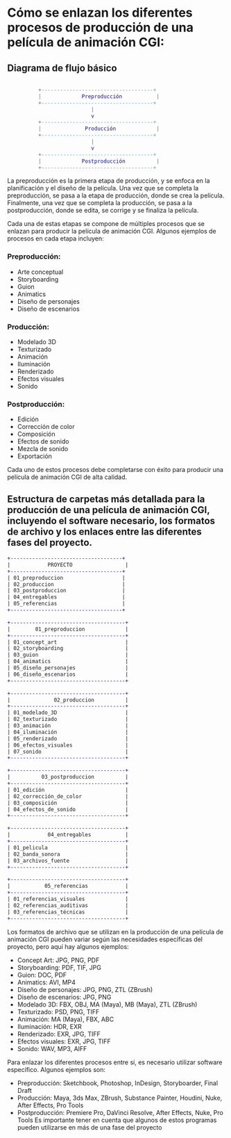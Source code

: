 # Cómo se enlazan los diferentes procesos de producción de una película de animación CGI:

## Diagrama de flujo básico

``` lua

          +------------------------------------+
          |             Preproducción           |
          +------------------------------------+
                           |
                           v
          +------------------------------------+
          |              Producción             |
          +------------------------------------+
                           |
                           v
          +------------------------------------+
          |             Postproducción          |
          +------------------------------------+
```

La preproducción es la primera etapa de producción, y se enfoca en la planificación y el diseño de la película. Una vez que se completa la preproducción, se pasa a la etapa de producción, donde se crea la película. Finalmente, una vez que se completa la producción, se pasa a la postproducción, donde se edita, se corrige y se finaliza la película.

Cada una de estas etapas se compone de múltiples procesos que se enlazan para producir la película de animación CGI. Algunos ejemplos de procesos en cada etapa incluyen:

### Preproducción:

* Arte conceptual
* Storyboarding
* Guion
* Animatics
* Diseño de personajes
* Diseño de escenarios


### Producción:

* Modelado 3D
* Texturizado
* Animación
* Iluminación
* Renderizado
* Efectos visuales
* Sonido

### Postproducción:

* Edición
* Corrección de color
* Composición
* Efectos de sonido
* Mezcla de sonido
* Exportación

Cada uno de estos procesos debe completarse con éxito para producir una película de animación CGI de alta calidad.

## Estructura de carpetas más detallada para la producción de una película de animación CGI, incluyendo el software necesario, los formatos de archivo y los enlaces entre las diferentes fases del proyecto.

``` diff
+------------------------------------+
|            PROYECTO                 |
+------------------------------------+
| 01_preproduccion                   |
| 02_produccion                      |
| 03_postproduccion                  |
| 04_entregables                     |
| 05_referencias                     |
+------------------------------------+

```
``` diff
+-------------------------------------+
|        01_preproduccion             |
+-------------------------------------+
| 01_concept_art                      |
| 02_storyboarding                    |
| 03_guion                            |
| 04_animatics                        |
| 05_diseño_personajes                |
| 06_diseño_escenarios                |
+-------------------------------------+

```
``` diff
+-------------------------------------+
|              02_produccion          |
+-------------------------------------+
| 01_modelado_3D                      |
| 02_texturizado                      |
| 03_animación                        |
| 04_iluminación                      |
| 05_renderizado                      |
| 06_efectos_visuales                 |
| 07_sonido                           |
+-------------------------------------+


```
``` diff
+-------------------------------------+
|          03_postproduccion          |
+-------------------------------------+
| 01_edición                          |
| 02_corrección_de_color              |
| 03_composición                      |
| 04_efectos_de_sonido                |
+-------------------------------------+


```
``` diff
+-------------------------------------+
|            04_entregables           |
+-------------------------------------+
| 01_pelicula                         |
| 02_banda_sonora                     |
| 03_archivos_fuente                  |
+-------------------------------------+


```
``` diff
+-------------------------------------+
|           05_referencias            |
+-------------------------------------+
| 01_referencias_visuales             |
| 02_referencias_auditivas            |
| 03_referencias_técnicas             |
+-------------------------------------+


```

Los formatos de archivo que se utilizan en la producción de una película de animación CGI pueden variar según las necesidades específicas del proyecto, pero aquí hay algunos ejemplos:

* Concept Art: JPG, PNG, PDF
* Storyboarding: PDF, TIF, JPG
* Guion: DOC, PDF
* Animatics: AVI, MP4
* Diseño de personajes: JPG, PNG, ZTL (ZBrush)
* Diseño de escenarios: JPG, PNG
* Modelado 3D: FBX, OBJ, MA (Maya), MB (Maya), ZTL (ZBrush)
* Texturizado: PSD, PNG, TIFF
* Animación: MA (Maya), FBX, ABC
* Iluminación: HDR, EXR
* Renderizado: EXR, JPG, TIFF
* Efectos visuales: EXR, JPG, TIFF
* Sonido: WAV, MP3, AIFF

Para enlazar los diferentes procesos entre sí, es necesario utilizar software específico. Algunos ejemplos son:

* Preproducción: Sketchbook, Photoshop, InDesign, Storyboarder, Final Draft
* Producción: Maya, 3ds Max, ZBrush, Substance Painter, Houdini, Nuke, After Effects, Pro Tools
* Postproducción: Premiere Pro, DaVinci Resolve, After Effects, Nuke, Pro Tools
Es importante tener en cuenta que algunos de estos programas pueden utilizarse en más de una fase del proyecto


